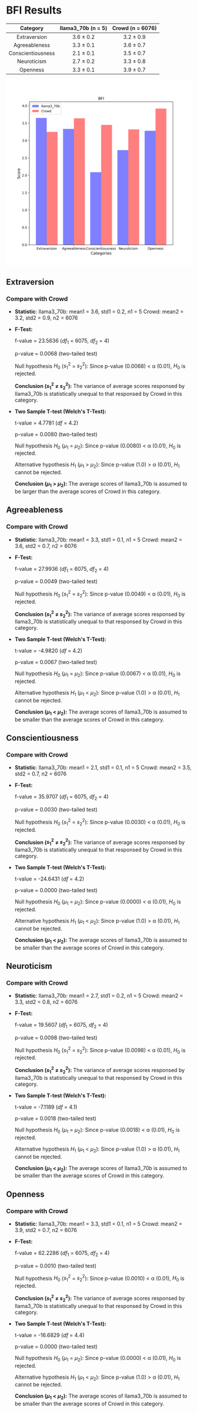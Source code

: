 # BFI Results

| Category | llama3_70b (n = 5) | Crowd (n = 6076) |
| :---: | :---: | :---: |
| Extraversion | 3.6 $\pm$ 0.2 | 3.2 $\pm$ 0.9 | 
| Agreeableness | 3.3 $\pm$ 0.1 | 3.6 $\pm$ 0.7 | 
| Conscientiousness | 2.1 $\pm$ 0.1 | 3.5 $\pm$ 0.7 | 
| Neuroticism | 2.7 $\pm$ 0.2 | 3.3 $\pm$ 0.8 | 
| Openness | 3.3 $\pm$ 0.1 | 3.9 $\pm$ 0.7 | 


![Bar Chart](figures/70b_prompt_chat_sft_x1xxx-BFI.png "Bar Chart of llama3_70b on BFI")

## Extraversion
### Compare with Crowd

- **Statistic**:
llama3_70b:	mean1 = 3.6,	std1 = 0.2,	n1 = 5
Crowd:	mean2 = 3.2,	std2 = 0.9,	n2 = 6076

- **F-Test:**

	f-value = 23.5636	($df_1$ = 6075, $df_2$ = 4)

	p-value = 0.0068	(two-tailed test)

	Null hypothesis $H_0$ ($s_1^2$ = $s_2^2$): 	Since p-value (0.0068) < α (0.01), $H_0$ is rejected.

	**Conclusion ($s_1^2$ ≠ $s_2^2$):** The variance of average scores responsed by llama3_70b is statistically unequal to that responsed by Crowd in this category.

- **Two Sample T-test (Welch's T-Test):**

	t-value = 4.7781	($df$ = 4.2)

	p-value = 0.0080	(two-tailed test)

	Null hypothesis $H_0$ ($µ_1$ = $µ_2$): Since p-value (0.0080) < α (0.01), $H_0$ is rejected.

	Alternative hypothesis $H_1$ ($µ_1$ > $µ_2$): 	Since p-value (1.0) > α (0.01), $H_1$ cannot be rejected.

	**Conclusion ($µ_1$ > $µ_2$):** The average scores of llama3_70b is assumed to be larger than the average scores of Crowd in this category.

## Agreeableness
### Compare with Crowd

- **Statistic**:
llama3_70b:	mean1 = 3.3,	std1 = 0.1,	n1 = 5
Crowd:	mean2 = 3.6,	std2 = 0.7,	n2 = 6076

- **F-Test:**

	f-value = 27.9936	($df_1$ = 6075, $df_2$ = 4)

	p-value = 0.0049	(two-tailed test)

	Null hypothesis $H_0$ ($s_1^2$ = $s_2^2$): 	Since p-value (0.0049) < α (0.01), $H_0$ is rejected.

	**Conclusion ($s_1^2$ ≠ $s_2^2$):** The variance of average scores responsed by llama3_70b is statistically unequal to that responsed by Crowd in this category.

- **Two Sample T-test (Welch's T-Test):**

	t-value = -4.9820	($df$ = 4.2)

	p-value = 0.0067	(two-tailed test)

	Null hypothesis $H_0$ ($µ_1$ = $µ_2$): Since p-value (0.0067) < α (0.01), $H_0$ is rejected.

	Alternative hypothesis $H_1$ ($µ_1$ < $µ_2$): 	Since p-value (1.0) > α (0.01), $H_1$ cannot be rejected.

	**Conclusion ($µ_1$ < $µ_2$):** The average scores of llama3_70b is assumed to be smaller than the average scores of Crowd in this category.

## Conscientiousness
### Compare with Crowd

- **Statistic**:
llama3_70b:	mean1 = 2.1,	std1 = 0.1,	n1 = 5
Crowd:	mean2 = 3.5,	std2 = 0.7,	n2 = 6076

- **F-Test:**

	f-value = 35.9707	($df_1$ = 6075, $df_2$ = 4)

	p-value = 0.0030	(two-tailed test)

	Null hypothesis $H_0$ ($s_1^2$ = $s_2^2$): 	Since p-value (0.0030) < α (0.01), $H_0$ is rejected.

	**Conclusion ($s_1^2$ ≠ $s_2^2$):** The variance of average scores responsed by llama3_70b is statistically unequal to that responsed by Crowd in this category.

- **Two Sample T-test (Welch's T-Test):**

	t-value = -24.6431	($df$ = 4.2)

	p-value = 0.0000	(two-tailed test)

	Null hypothesis $H_0$ ($µ_1$ = $µ_2$): Since p-value (0.0000) < α (0.01), $H_0$ is rejected.

	Alternative hypothesis $H_1$ ($µ_1$ < $µ_2$): 	Since p-value (1.0) > α (0.01), $H_1$ cannot be rejected.

	**Conclusion ($µ_1$ < $µ_2$):** The average scores of llama3_70b is assumed to be smaller than the average scores of Crowd in this category.

## Neuroticism
### Compare with Crowd

- **Statistic**:
llama3_70b:	mean1 = 2.7,	std1 = 0.2,	n1 = 5
Crowd:	mean2 = 3.3,	std2 = 0.8,	n2 = 6076

- **F-Test:**

	f-value = 19.5607	($df_1$ = 6075, $df_2$ = 4)

	p-value = 0.0098	(two-tailed test)

	Null hypothesis $H_0$ ($s_1^2$ = $s_2^2$): 	Since p-value (0.0098) < α (0.01), $H_0$ is rejected.

	**Conclusion ($s_1^2$ ≠ $s_2^2$):** The variance of average scores responsed by llama3_70b is statistically unequal to that responsed by Crowd in this category.

- **Two Sample T-test (Welch's T-Test):**

	t-value = -7.1189	($df$ = 4.1)

	p-value = 0.0018	(two-tailed test)

	Null hypothesis $H_0$ ($µ_1$ = $µ_2$): Since p-value (0.0018) < α (0.01), $H_0$ is rejected.

	Alternative hypothesis $H_1$ ($µ_1$ < $µ_2$): 	Since p-value (1.0) > α (0.01), $H_1$ cannot be rejected.

	**Conclusion ($µ_1$ < $µ_2$):** The average scores of llama3_70b is assumed to be smaller than the average scores of Crowd in this category.

## Openness
### Compare with Crowd

- **Statistic**:
llama3_70b:	mean1 = 3.3,	std1 = 0.1,	n1 = 5
Crowd:	mean2 = 3.9,	std2 = 0.7,	n2 = 6076

- **F-Test:**

	f-value = 62.2286	($df_1$ = 6075, $df_2$ = 4)

	p-value = 0.0010	(two-tailed test)

	Null hypothesis $H_0$ ($s_1^2$ = $s_2^2$): 	Since p-value (0.0010) < α (0.01), $H_0$ is rejected.

	**Conclusion ($s_1^2$ ≠ $s_2^2$):** The variance of average scores responsed by llama3_70b is statistically unequal to that responsed by Crowd in this category.

- **Two Sample T-test (Welch's T-Test):**

	t-value = -16.6829	($df$ = 4.4)

	p-value = 0.0000	(two-tailed test)

	Null hypothesis $H_0$ ($µ_1$ = $µ_2$): Since p-value (0.0000) < α (0.01), $H_0$ is rejected.

	Alternative hypothesis $H_1$ ($µ_1$ < $µ_2$): 	Since p-value (1.0) > α (0.01), $H_1$ cannot be rejected.

	**Conclusion ($µ_1$ < $µ_2$):** The average scores of llama3_70b is assumed to be smaller than the average scores of Crowd in this category.

